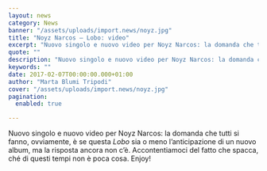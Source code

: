 ```yaml
---
layout: news
category: News
banner: "/assets/uploads/import.news/noyz.jpg"
title: "Noyz Narcos – Lobo: video"
excerpt: "Nuovo singolo e nuovo video per Noyz Narcos: la domanda che tutti si fanno, ovviamente, è se questa Lobo sia o meno l’anticipazione di un nuovo album, ma la risposta ancora non c’è. Accontentiamoci del fatto che spacca, ché di questi tempi non è poca cosa. Enjoy!"
quote: ""
description: "Nuovo singolo e nuovo video per Noyz Narcos: la domanda che tutti si fanno, ovviamente, è se questa Lobo sia o meno l’anticipazione di un nuovo album, ma la risposta ancora non c’è. Accontentiamoci del fatto che spacca, ché di questi tempi non è poca cosa. Enjoy!"
keywords: ""
date: 2017-02-07T00:00:00.000+01:00
author: "Marta Blumi Tripodi"
cover: "/assets/uploads/import.news/noyz.jpg"
pagination:
  enabled: true

---
```


Nuovo singolo e nuovo video per Noyz Narcos: la domanda che tutti si fanno, ovviamente, è se questa _Lobo_ sia o meno l’anticipazione di un nuovo album, ma la risposta ancora non c’è. Accontentiamoci del fatto che spacca, ché di questi tempi non è poca cosa. Enjoy!